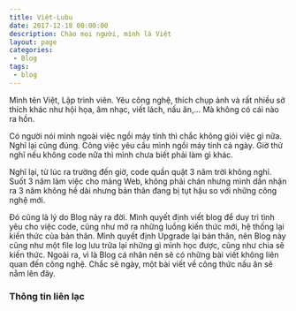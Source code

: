 ```yaml
---
title: Việt-Lubu
date: 2017-12-18 00:00:00
description: Chào mọi người, mình là Việt
layout: page
categories:
 - Blog
tags:
 - blog
---
```


Mình tên Việt, Lập trình viên. Yêu công nghệ, thích chụp ảnh và rất nhiều sở thích khác như hội họa, âm nhạc, viết lách, nấu ăn,... Mà không có cái nào ra hồn.

Có người nói mình ngoài việc ngồi máy tính thì chắc không giỏi việc gì nữa. Nghĩ lại cũng đúng. Công việc yêu cầu mình ngồi máy tính cả ngày. Giờ thử nghĩ nếu không code nữa thì mình chưa biết phải làm gì khác.

Nghĩ lại, từ lúc ra trường đến giờ, code quần quật 3 năm trời không nghỉ. Suốt 3 năm làm việc cho mảng Web, không phải chán nhưng mình dần nhận ra 3 năm không hề dài nhưng bản thân đang bị tụt hậu so với những công nghệ mới.

Đó cũng là lý do Blog này ra đời. Mình quyết định viết blog để duy trì tình yêu cho việc code, cũng như mở ra những luồng kiến thức mới, hệ thống lại kiến thức của bản thân. Mình quyết định Upgrade lại bản thân, nên Blog này cũng như một file log lưu trữa lại những gì mình học được, cũng như chia sẽ kiến thức. Ngoài ra, vì là Blog cá nhân nên sẽ có những bài viết không liên quan đến công nghệ. Chắc sẽ ngày, một bài viết về công thức nấu ăn sẽ nằm lên đây.

### Thông tin liên lạc
